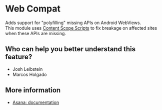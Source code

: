 # Web Compat
Adds support for "polyfilling" missing APIs on Android WebViews.\
This module uses [Content Scope Scripts](../content-scope-scripts) to fix breakage on affected sites when these APIs are missing.

## Who can help you better understand this feature?
- Josh Leibstein
- Marcos Holgado

## More information
- [Asana: documentation](https://app.asana.com/0/0/1205707492926119/f)